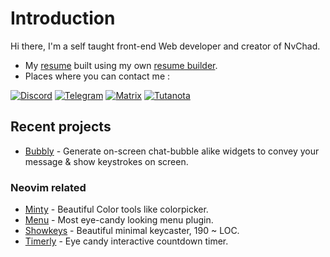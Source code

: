 # Introduction 

Hi there, I'm a self taught front-end Web developer and creator of NvChad.

- My [resume](https://github.com/siduck/siduck/files/15243387/resume.pdf)  built using my own [resume builder](https://github.com/siduck/quickcv).
- Places where you can contact me : 

[![Discord](https://img.shields.io/badge/Discord-%235865F2.svg?style=for-the-badge&logo=discord&logoColor=white)](https://discord.com/users/600704648038580235)
[![Telegram](https://img.shields.io/badge/Telegram-2CA5E0?style=for-the-badge&logo=telegram&logoColor=white)](https://t.me/siduck)
[![Matrix](https://img.shields.io/badge/matrix-0A976F?style=for-the-badge&logo=Matrix&logoColor=white)](https://matrix.to/#/@siduck:matrix.org)
[![Tutanota](https://img.shields.io/badge/Tutanota-840010?style=for-the-badge&logo=Tutanota&logoColor=white)](mailto:siduck@tutanota.com)

## Recent projects 

- [Bubbly](https://github.com/siduck/bubbly) - Generate on-screen chat-bubble alike widgets to convey your message & show keystrokes on screen.

### Neovim related
- [Minty](https://github.com/nvchad/minty) - Beautiful Color tools like colorpicker.
- [Menu](https://github.com/nvchad/menu) - Most eye-candy looking menu plugin.
- [Showkeys](https://github.com/NvChad/showkeys) - Beautiful minimal keycaster, 190 ~ LOC.
- [Timerly](https://github.com/NvChad/timerly) - Eye candy interactive countdown timer.
